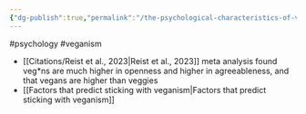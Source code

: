 ```yaml
---
{"dg-publish":true,"permalink":"/the-psychological-characteristics-of-veggie-vegans/","tags":["#psychology","#veganism"],"created":"2025-10-23T17:42:47.954+01:00","updated":"2025-10-23T18:06:08.739+01:00"}
---
```


#psychology #veganism 

- [[Citations/Reist et al., 2023\|Reist et al., 2023]] meta analysis found veg\*ns are much higher in openness and higher in agreeableness, and that vegans are higher than veggies
- [[Factors that predict sticking with veganism\|Factors that predict sticking with veganism]]